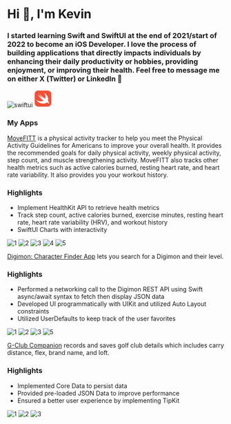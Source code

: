 <h1 align="left">Hi 👋, I'm Kevin</h1>
<h3 align="left"> I started learning Swift and SwiftUI at the end of 2021/start of 2022 to become an iOS Developer.  I love the process of building applications that directly impacts individuals by enhancing their daily productivity or hobbies, providing enjoyment, or improving their health. Feel free to message me on either X (Twitter) or LinkedIn 😬</h3>
<p><img src="https://developer.apple.com/assets/elements/icons/swiftui/swiftui-96x96_2x.png" alt="swiftui" width="40" height="40"/> <img src="https://raw.githubusercontent.com/devicons/devicon/master/icons/swift/swift-original.svg" alt="swift" width="40" height="40"/></p>

<h3 align="left">My Apps</h3>

[MoveFITT](https://apps.apple.com/us/app/movefitt/id6447447533) 
is a physical activity tracker to help you meet the Physical Activity Guidelines for Americans to improve your overall health. It provides the recommended goals for daily physical activity, weekly physical activity, step count, and muscle strengthening activity. MoveFITT also tracks other health metrics such as active calories burned, resting heart rate, and heart rate variability. It also provides you your workout history.

 
### Highlights
- Implement HealthKit API to retrieve health metrics
- Track step count, active calories burned, exercise minutes, resting heart rate, heart rate variability (HRV), and workout history
- SwiftUI Charts with interactivity

![1](https://github.com/kevinjeon6/kevinjeon6/assets/80538229/ef156993-742c-4400-b3f6-865eed128c77)
![2](https://github.com/kevinjeon6/kevinjeon6/assets/80538229/e3ce1886-4e2f-417f-b5a2-e973f145aea0)
![3](https://github.com/kevinjeon6/kevinjeon6/assets/80538229/6e3f9213-6004-4061-ac4c-fff9cd8f59c2)
![4](https://github.com/kevinjeon6/kevinjeon6/assets/80538229/2167eb0a-2458-4045-82b2-f2d4c3103a05)
![5](https://github.com/kevinjeon6/kevinjeon6/assets/80538229/42839a9a-a60a-4ed3-8056-c85664f1deec)









[Digimon: Character Finder App](https://apps.apple.com/us/app/digimon-character-finder/id6449167225) 
lets you search for a Digimon and their level.

### Highlights
- Performed a networking call to the Digimon REST API using Swift async/await syntax to fetch then display JSON data
- Developed UI programmatically with UIKit and utilized Auto Layout constraints
- Utilized UserDefaults to keep track of the user favorites

![1](https://github.com/kevinjeon6/kevinjeon6/assets/80538229/7dc520db-e82f-448d-b80b-b41ea5aeb939)
![2](https://github.com/kevinjeon6/kevinjeon6/assets/80538229/7a4b8f55-4f66-403a-ac15-5d4f93d7c0e0)
![3](https://github.com/kevinjeon6/kevinjeon6/assets/80538229/1947cd87-37a1-4034-b81c-279c9afadc93)
![5](https://github.com/kevinjeon6/kevinjeon6/assets/80538229/7197c88f-f4f6-45d5-9950-e5d27ade5712)





[G-Club Companion](https://apps.apple.com/us/app/g-club-companion/id6478062970) records and saves golf club details which includes carry distance, flex, brand name, and loft.

### Highlights
- Implemented Core Data to persist data
- Provided pre-loaded JSON Data to improve performance 
- Ensured a better user experience by implementing TipKit

![1](https://github.com/kevinjeon6/kevinjeon6/assets/80538229/e5625460-42d1-42f6-9ae0-b43332eb1c60)
![2](https://github.com/kevinjeon6/kevinjeon6/assets/80538229/e0080b19-7c7b-45d0-99db-63e723a12e08)
![3](https://github.com/kevinjeon6/kevinjeon6/assets/80538229/c068f40a-1bec-4588-a6c7-2d726b93d2f5)


